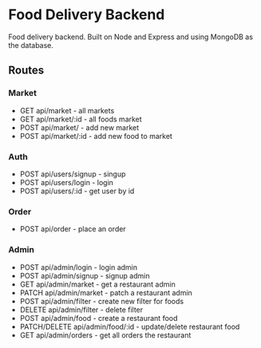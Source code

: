 # Food Delivery Backend

Food delivery backend. Built on Node and Express and using MongoDB as the database.

## Routes
### Market
- GET api/market - all markets
- GET api/market/:id - all foods market
- POST api/market/ - add new market
- POST api/market/:id - add new food to market

### Auth
- POST api/users/signup - singup
- POST api/users/login - login
- POST api/users/:id - get user by id

### Order
- POST api/order - place an order

### Admin
- POST api/admin/login - login admin
- POST api/admin/signup - signup admin
- GET api/admin/market - get a restaurant admin
- PATCH api/admin/market - patch a restaurant admin
- POST api/admin/filter - create new filter for foods
- DELETE api/admin/filter - delete filter
- POST api/admin/food - create a restaurant food
- PATCH/DELETE api/admin/food/:id - update/delete restaurant food
- GET api/admin/orders - get all orders the restaurant
